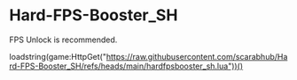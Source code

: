 # Hard-FPS-Booster_SH
FPS Unlock is recommended.

loadstring(game:HttpGet("https://raw.githubusercontent.com/scarabhub/Hard-FPS-Booster_SH/refs/heads/main/hardfpsbooster_sh.lua"))()
